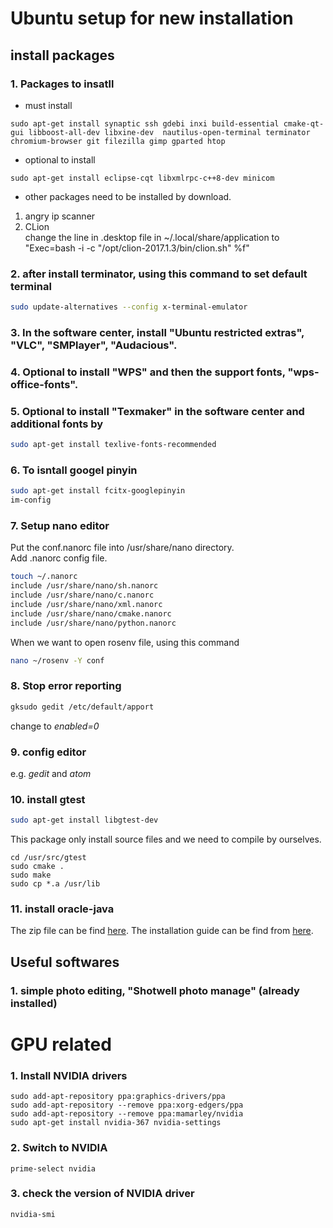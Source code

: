 Ubuntu setup for new installation
=================================

## install packages
### 1. Packages to insatll <br />

  - must install
```
sudo apt-get install synaptic ssh gdebi inxi build-essential cmake-qt-gui libboost-all-dev libxine-dev  nautilus-open-terminal terminator chromium-browser git filezilla gimp gparted htop
```

  - optional to install
``` 
sudo apt-get install eclipse-cqt libxmlrpc-c++8-dev minicom
```
  - other packages need to be installed by download.
  1. angry ip scanner <br />
  2. CLion <br />
  change the line in .desktop file in ~/.local/share/application to "Exec=bash -i -c "/opt/clion-2017.1.3/bin/clion.sh" %f" 
  
### 2. after install terminator, using this command to set default terminal 
```bash
sudo update-alternatives --config x-terminal-emulator
```

### 3. In the software center, install "Ubuntu restricted extras", "VLC", "SMPlayer", "Audacious". <br /> 

### 4. Optional to install "WPS" and then the support fonts, "wps-office-fonts".

### 5. Optional to install "Texmaker" in the software center and additional fonts by
```bash
sudo apt-get install texlive-fonts-recommended
```

### 6. To isntall googel pinyin
```bash
sudo apt-get install fcitx-googlepinyin
im-config
```
  
### 7. Setup nano editor
Put the conf.nanorc file into /usr/share/nano directory. <br />
Add .nanorc config file. <br />
```bash
touch ~/.nanorc
include /usr/share/nano/sh.nanorc 
include /usr/share/nano/c.nanorc 
include /usr/share/nano/xml.nanorc 
include /usr/share/nano/cmake.nanorc 
include /usr/share/nano/python.nanorc 
```
When we want to open rosenv file, using this command
```bash
nano ~/rosenv -Y conf
```

### 8. Stop error reporting
```bash
gksudo gedit /etc/default/apport
```
change to *enabled=0*

### 9. config editor <br />
e.g. *gedit* and *atom*

### 10. install gtest
```bash
sudo apt-get install libgtest-dev
```
This package only install source files and we need to compile by ourselves. <br />
  
  ```
  cd /usr/src/gtest
  sudo cmake .
  sudo make
  sudo cp *.a /usr/lib
  ```
### 11. install oracle-java
The zip file can be find [here](http://www.oracle.com/technetwork/java/javase/downloads/jdk8-downloads-2133151.html).
The installation guide can be find from [here](http://www.wikihow.com/Install-Oracle-Java-on-Ubuntu-Linux).


## Useful softwares
### 1. simple photo editing, "Shotwell photo manage" (already installed) <br />


# GPU related 
### 1. Install NVIDIA drivers
  ```
sudo add-apt-repository ppa:graphics-drivers/ppa
sudo add-apt-repository --remove ppa:xorg-edgers/ppa
sudo add-apt-repository --remove ppa:mamarley/nvidia
sudo apt-get install nvidia-367 nvidia-settings
  ```

### 2. Switch to NVIDIA 
  ```
prime-select nvidia
  ```

### 3. check the version of NVIDIA driver
  ```
nvidia-smi
  ```

